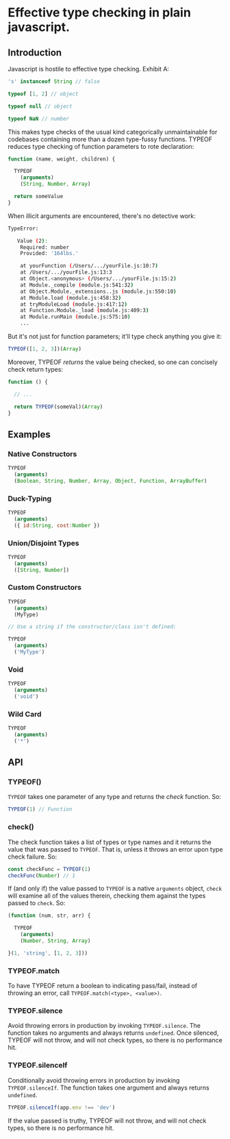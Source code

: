 # Effective type checking in plain javascript.
## Introduction

Javascript is hostile to effective type checking. Exhibit A:

```js
's' instanceof String // false
```

```js
typeof [1, 2] // object
```

```js
typeof null // object
```

```js
typeof NaN // number
```

This makes type checks of the usual kind categorically unmaintainable for codebases containing more than a dozen type-fussy functions. TYPEOF reduces type checking of function parameters to rote declaration:

```js
function (name, weight, children) {

  TYPEOF
    (arguments)
    (String, Number, Array)

  return someValue
}
```

When illicit arguments are encountered, there's no detective work:

```sh
TypeError:

   Value (2):
    Required: number
    Provided: '164lbs.'

    at yourFunction (/Users/.../yourFile.js:10:7)
    at /Users/.../yourFile.js:13:3
    at Object.<anonymous> (/Users/.../yourFile.js:15:2)
    at Module._compile (module.js:541:32)
    at Object.Module._extensions..js (module.js:550:10)
    at Module.load (module.js:458:32)
    at tryModuleLoad (module.js:417:12)
    at Function.Module._load (module.js:409:3)
    at Module.runMain (module.js:575:10)
    ...
```

But it's not just for function parameters; it'll type check anything you give it:

```js
TYPEOF([1, 2, 3])(Array)
```

Moreover, TYPEOF *returns* the value being checked, so one can concisely check return types:

```js
function () {

  // ...

  return TYPEOF(someVal)(Array)
}
```

## Examples
### Native Constructors
```js
TYPEOF
  (arguments)
  (Boolean, String, Number, Array, Object, Function, ArrayBuffer)
```

### Duck-Typing
```js
TYPEOF
  (arguments)
  ({ id:String, cost:Number })
```

### Union/Disjoint Types
```js
TYPEOF
  (arguments)
  ([String, Number])
```

### Custom Constructors
```js
TYPEOF
  (arguments)
  (MyType)

// Use a string if the constructor/class isn't defined:

TYPEOF
  (arguments)
  ('MyType')
```

### Void
```js
TYPEOF
  (arguments)
  ('void')
```

### Wild Card
```js
TYPEOF
  (arguments)
  ('*')
```

## API
### TYPEOF()
```TYPEOF``` takes one parameter of any type and returns the *check* function. So:

```js
TYPEOF(1) // Function
```

### check()
The check function takes a list of types or type names and it returns the value that was passed to `TYPEOF`. That is, unless it throws an error upon type check failure. So:

```js
const checkFunc = TYPEOF(1)
checkFunc(Number) // 1
```

If (and only if) the value passed to `TYPEOF` is a native `arguments` object, `check` will examine all of the values therein, checking them against the types passed to `check`. So:

```js
(function (num, str, arr) {

  TYPEOF
    (arguments)
    (Number, String, Array)

}(1, 'string', [1, 2, 3]))
```

### TYPEOF.match
To have TYPEOF return a boolean to indicating pass/fail, instead of throwing an error, call `TYPEOF.match(<type>, <value>)`.

### TYPEOF.silence
Avoid throwing errors in production by invoking `TYPEOF.silence`. The function takes no arguments and always returns `undefined`. Once silenced, TYPEOF will not throw, and will not check types, so there is no performance hit.

### TYPEOF.silenceIf
Conditionally avoid throwing errors in production by invoking `TYPEOF.silenceIf`. The function takes one argument and always returns `undefined`.

```js
TYPEOF.silenceIf(app.env !== 'dev')
```

If the value passed is truthy, TYPEOF will not throw, and will not check types, so there is no performance hit.
